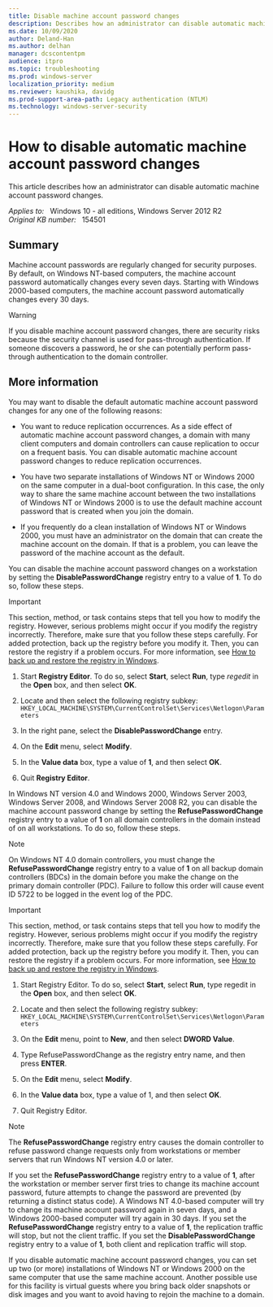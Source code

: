 ```yaml
---
title: Disable machine account password changes
description: Describes how an administrator can disable automatic machine account password changes.
ms.date: 10/09/2020
author: Deland-Han 
ms.author: delhan
manager: dcscontentpm
audience: itpro
ms.topic: troubleshooting
ms.prod: windows-server
localization_priority: medium
ms.reviewer: kaushika, davidg 
ms.prod-support-area-path: Legacy authentication (NTLM)
ms.technology: windows-server-security
---
```

# How to disable automatic machine account password changes

This article describes how an administrator can disable automatic machine account password changes.

_Applies to:_ &nbsp; Windows 10 - all editions, Windows Server 2012 R2  
_Original KB number:_ &nbsp; 154501

## Summary

Machine account passwords are regularly changed for security purposes. By default, on Windows NT-based computers, the machine account password automatically changes every seven days. Starting with Windows 2000-based computers, the machine account password automatically changes every 30 days.

> [!WARNING]
> If you disable machine account password changes, there are security risks because the security channel is used for pass-through authentication. If someone discovers a password, he or she can potentially perform pass-through authentication to the domain controller.

## More information

You may want to disable the default automatic machine account password changes for any one of the following reasons:

- You want to reduce replication occurrences. As a side effect of automatic machine account password changes, a domain with many client computers and domain controllers can cause replication to occur on a frequent basis. You can disable automatic machine account password changes to reduce replication occurrences.

- You have two separate installations of Windows NT or Windows 2000 on the same computer in a dual-boot configuration. In this case, the only way to share the same machine account between the two installations of Windows NT or Windows 2000 is to use the default machine account password that is created when you join the domain.

- If you frequently do a clean installation of Windows NT or Windows 2000, you must have an administrator on the domain that can create the machine account on the domain. If that is a problem, you can leave the password of the machine account as the default.

You can disable the machine account password changes on a workstation by setting the **DisablePasswordChange** registry entry to a value of **1**. To do so, follow these steps.

> [!IMPORTANT]
> This section, method, or task contains steps that tell you how to modify the registry. However, serious problems might occur if you modify the registry incorrectly. Therefore, make sure that you follow these steps carefully. For added protection, back up the registry before you modify it. Then, you can restore the registry if a problem occurs. For more information, see [How to back up and restore the registry in Windows](https://support.microsoft.com/help/322756).

1. Start **Registry Editor**. To do so, select **Start**, select **Run**, type *regedit* in the **Open** box, and then select **OK**.
2. Locate and then select the following registry subkey:
    `HKEY_LOCAL_MACHINE\SYSTEM\CurrentControlSet\Services\Netlogon\Parameters`

3. In the right pane, select the **DisablePasswordChange** entry.
4. On the **Edit** menu, select **Modify**.
5. In the **Value data** box, type a value of **1**, and then select **OK**.
6. Quit **Registry Editor**.

In Windows NT version 4.0 and Windows 2000, Windows Server 2003, Windows Server 2008, and Windows Server 2008 R2, you can disable the machine account password change by setting the **RefusePasswordChange** registry entry to a value of **1** on all domain controllers in the domain instead of on all workstations. To do so, follow these steps.

> [!NOTE]
> On Windows NT 4.0 domain controllers, you must change the **RefusePasswordChange** registry entry to a value of **1** on all backup domain controllers (BDCs) in the domain before you make the change on the primary domain controller (PDC). Failure to follow this order will cause event ID 5722 to be logged in the event log of the PDC.

> [!IMPORTANT]
> This section, method, or task contains steps that tell you how to modify the registry. However, serious problems might occur if you modify the registry incorrectly. Therefore, make sure that you follow these steps carefully. For added protection, back up the registry before you modify it. Then, you can restore the registry if a problem occurs. For more information, see [How to back up and restore the registry in Windows](https://support.microsoft.com/help/322756).

1. Start Registry Editor. To do so, select **Start**, select **Run**, type regedit in the **Open** box, and then select **OK**.
2. Locate and then select the following registry subkey:
    `HKEY_LOCAL_MACHINE\SYSTEM\CurrentControlSet\Services\Netlogon\Parameters`

3. On the **Edit** menu, point to **New**, and then select **DWORD Value**.
4. Type RefusePasswordChange as the registry entry name, and then press **ENTER**.
5. On the **Edit** menu, select **Modify**.
6. In the **Value data** box, type a value of 1, and then select **OK**.
7. Quit Registry Editor.

> [!NOTE]
> The **RefusePasswordChange** registry entry causes the domain controller to refuse password change requests only from workstations or member servers that run Windows NT version 4.0 or later.

If you set the **RefusePasswordChange** registry entry to a value of **1**, after the workstation or member server first tries to change its machine account password, future attempts to change the password are prevented (by returning a distinct status code). A Windows NT 4.0-based computer will try to change its machine account password again in seven days, and a Windows 2000-based computer will try again in 30 days. If you set the **RefusePasswordChange** registry entry to a value of **1**, the replication traffic will stop, but not the client traffic. If you set the **DisablePasswordChange** registry entry to a value of **1**, both client and replication traffic will stop.

If you disable automatic machine account password changes, you can set up two (or more) installations of Windows NT or Windows 2000 on the same computer that use the same machine account. Another possible use for this facility is virtual guests where you bring back older snapshots or disk images and you want to avoid having to rejoin the machine to a domain.
